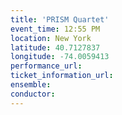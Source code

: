 ```yaml
---
title: 'PRISM Quartet'
event_time: 12:55 PM
location: New York
latitude: 40.7127837
longitude: -74.0059413
performance_url: 
ticket_information_url: 
ensemble: 
conductor: 
---
```

